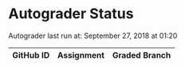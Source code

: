 # Autograder Status
Autograder last run at: September 27, 2018 at 01:20

| GitHub ID | Assignment | Graded Branch |
|-----------|------------|---------------|
